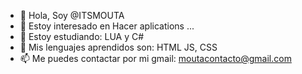 - 👋 Hola, Soy @ITSMOUTA
- 👀 Estoy interesado en Hacer aplications ...
- 🌱 Estoy estudiando: LUA y C#
- 💞️ Mis lenguajes aprendidos son: HTML JS, CSS
- 📫 Me puedes contactar por mi gmail: moutacontacto@gmail.com
